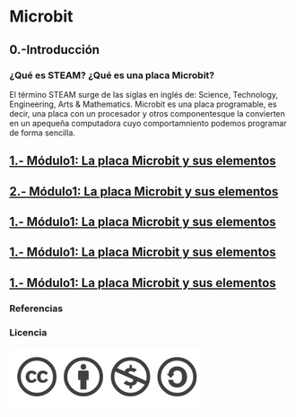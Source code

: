 # Microbit

## 0.-Introducción

### ¿Qué es STEAM? ¿Qué es una placa Microbit?

 El término STEAM surge de las siglas en inglés de:  Science, Technology, Engineering, Arts & Mathematics.
Microbit es una placa programable, es decir, una placa con un procesador y otros componentesque la convierten en un apequeña computadora cuyo comportamniento podemos programar de forma sencilla.

## [1.- Módulo1: La placa Microbit y sus elementos](modulo1.md)

## [2.- Módulo1: La placa Microbit y sus elementos](modulo1.md)

## [1.- Módulo1: La placa Microbit y sus elementos](modulo1.md)

## [1.- Módulo1: La placa Microbit y sus elementos](modulo1.md)

## [1.- Módulo1: La placa Microbit y sus elementos](modulo1.md)

### Referencias


### Licencia

![Licencia](licencia.png)
